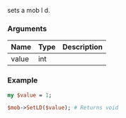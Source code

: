 sets a mob l d.
### Arguments
**Name**|**Type**|**Description**
:---|:---|:---
value|int|

### Example

```perl
my $value = 1;

$mob->SetLD($value); # Returns void
```